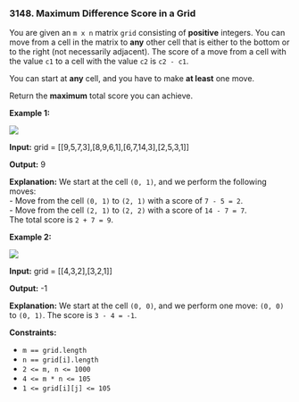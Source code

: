 ### 3148\. Maximum Difference Score in a Grid

You are given an `m x n` matrix `grid` consisting of **positive** integers. You can move from a cell in the matrix to **any** other cell that is either to the bottom or to the right (not necessarily adjacent). The score of a move from a cell with the value `c1` to a cell with the value `c2` is `c2 - c1`.

You can start at **any** cell, and you have to make **at least** one move.

Return the **maximum** total score you can achieve.

**Example 1:**

![](https://assets.leetcode.com/uploads/2024/03/14/grid1.png)

**Input:** grid = \[\[9,5,7,3\],\[8,9,6,1\],\[6,7,14,3\],\[2,5,3,1\]\]

**Output:** 9

**Explanation:** We start at the cell `(0, 1)`, and we perform the following moves:  
\- Move from the cell `(0, 1)` to `(2, 1)` with a score of `7 - 5 = 2`.  
\- Move from the cell `(2, 1)` to `(2, 2)` with a score of `14 - 7 = 7`.  
The total score is `2 + 7 = 9`.

**Example 2:**

![](https://assets.leetcode.com/uploads/2024/04/08/moregridsdrawio-1.png)

**Input:** grid = \[\[4,3,2\],\[3,2,1\]\]

**Output:** \-1

**Explanation:** We start at the cell `(0, 0)`, and we perform one move: `(0, 0)` to `(0, 1)`. The score is `3 - 4 = -1`.

**Constraints:**

*   `m == grid.length`
*   `n == grid[i].length`
*   `2 <= m, n <= 1000`
*   `4 <= m * n <= 105`
*   `1 <= grid[i][j] <= 105`
